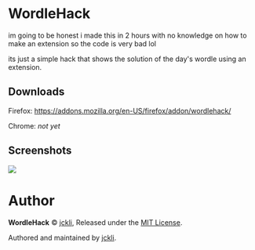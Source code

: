 # WordleHack

im going to be honest i made this in 2 hours with no knowledge on how to make an extension so the code is very bad lol

its just a simple hack that shows the solution of the day's wordle using an extension.

## Downloads

Firefox: https://addons.mozilla.org/en-US/firefox/addon/wordlehack/

Chrome: *not yet*

## Screenshots

<img src="https://cdn.hayasaka.moe/60nr8zwcayrx.jpg" />

# Author

**WordleHack** © [jckli](https://github.com/jckli), Released under the [MIT License](https://github.com/jckli/WordleHack/blob/main/LICENSE).

Authored and maintained by [jckli](https://github.com/jckli).